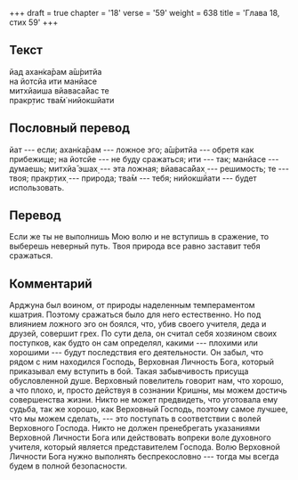 +++
draft = true
chapter = '18'
verse = '59'
weight = 638
title = 'Глава 18, стих 59'
+++
## Текст

йад ахан̇ка̄рам а̄ш́ритйа  
на йотсйа ити манйасе  
митхйаиша вйаваса̄йас те  
пракр̣тис тва̄м̇ нийокшйати

## Пословный перевод

йат --- если; ахан̇ка̄рам --- ложное эго; а̄ш́ритйа --- обретя как
прибежище; на йотсйе --- не буду сражаться; ити --- так; манйасе ---
думаешь; митхйа̄ эшах̣ --- эта ложная; вйаваса̄йах̣ --- решимость; те ---
твоя; пракр̣тих̣ --- природа; тва̄м --- тебя; нийокшйати --- будет
использовать.

## Перевод

Если же ты не выполнишь Мою волю и не вступишь в сражение, то выберешь
неверный путь. Твоя природа все равно заставит тебя сражаться.

## Комментарий

Арджуна был воином, от природы наделенным темпераментом кшатрия. Поэтому
сражаться было для него естественно. Но под влиянием ложного эго он
боялся, что, убив своего учителя, деда и друзей, совершит грех. По сути
дела, он считал себя хозяином своих поступков, как будто он сам
определял, какими --- плохими или хорошими --- будут последствия его
деятельности. Он забыл, что рядом с ним находился Господь, Верховная
Личность Бога, который приказывал ему вступить в бой. Такая забывчивость
присуща обусловленной душе. Верховный повелитель говорит нам, что
хорошо, а что плохо, и, просто действуя в сознании Кришны, мы можем
достичь совершенства жизни. Никто не может предвидеть, что уготовала ему
судьба, так же хорошо, как Верховный Господь, поэтому самое лучшее, что
мы можем сделать, --- это поступать в соответствии с волей Верховного
Господа. Никто не должен пренебрегать указаниями Верховной Личности Бога
или действовать вопреки воле духовного учителя, который является
представителем Господа. Волю Верховной Личности Бога нужно выполнять
беспрекословно --- тогда мы всегда будем в полной безопасности.
